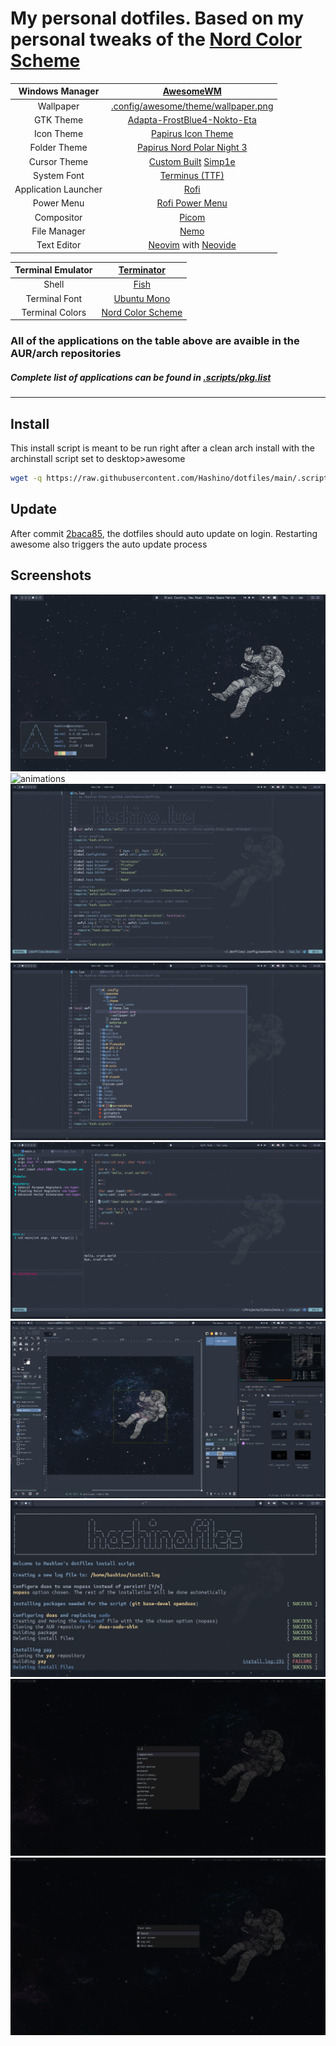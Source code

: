 # My personal dotfiles. Based on my personal tweaks of the [Nord Color Scheme](https://www.nordtheme.com/docs/colors-and-palettes)

| Windows Manager       | [AwesomeWM](https://awesomewm.org/) |
| :---:                 | :---:                               |
| Wallpaper             | [.config/awesome/theme/wallpaper.png](.config/awesome/theme/wallpaper.png) |
| GTK Theme             | [Adapta-FrostBlue4-Nokto-Eta](https://github.com/Adapta-Projects/Adapta-Nord) |
| Icon Theme            | [Papirus Icon Theme](https://github.com/PapirusDevelopmentTeam/papirus-icon-theme) |
| Folder Theme          | [Papirus Nord Polar Night 3](https://github.com/Adapta-Projects/Papirus-Nord) |
| Cursor Theme          | [Custom Built](https://gitlab.com/zoli111/cursor-generator) [Simp1e](https://www.pling.com/p/1405210) |
| System Font           | [Terminus (TTF)](http://terminus-font.sourceforge.net/) |
| Application Launcher  | [Rofi](https://github.com/davatorium/rofi) |
| Power Menu            | [Rofi Power Menu](https://github.com/jluttine/rofi-power-menu) |
| Compositor            | [Picom](https://github.com/yshui/picom) |
| File Manager          | [Nemo](https://github.com/linuxmint/nemo) |
| Text Editor           | [Neovim](https://github.com/neovim/neovim) with [Neovide](https://github.com/neovide/neovide) |

| Terminal Emulator     | [Terminator](https://archlinux.org/packages/extra/any/terminator/) |
| :---:                 | :---:                               |
| Shell                 | [Fish](https://github.com/fish-shell/fish-shell) |
| Terminal Font         | [Ubuntu Mono](https://design.ubuntu.com/font/) |
| Terminal Colors       | [Nord Color Scheme](https://www.nordtheme.com/ports) |

### All of the applications on the table above are avaible in the AUR/arch repositories
##### Complete list of applications can be found in [.scripts/pkg.list](.scripts/pkg.list)

---
## Install

This install script is meant to be run right after a clean arch install with the archinstall script set to desktop>awesome
```bash
wget -q https://raw.githubusercontent.com/Hashino/dotfiles/main/.scripts/install_dotfiles.sh && chmod +x install_dotfiles.sh && ./install_dotfiles.sh && rm -f ~/.bash_history && rm -f .wget-hsts && killall Xorg
```

## Update

After commit [2baca85](https://github.com/Hashino/dotfiles/commit/2baca85b2871d204b779bf2e5d7e2800e8de7c01), the dotfiles should auto update on login. Restarting
awesome also triggers the auto update process

## Screenshots
![simple bg](screenshots/print1.png)
![animations](screenshots/animations.gif)
![neovim1](screenshots/print2.png)
![neovim2](screenshots/print3.png)
![neovim3](screenshots/print4.png)
![gtk](screenshots/print5.png)
![install script](screenshots/print6.png)
![rofi laucher](screenshots/rofi_launcher.png)
![rofi power-menu](screenshots/rofi_power-menu.png)
